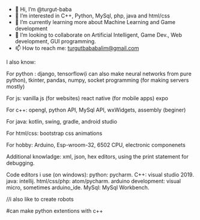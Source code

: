 - 👋 Hi, I’m @turgut-baba
- 👀 I’m interested in C++, Python, MySql, php, java and html/css
- 🌱 I’m currently learning more about Machine Learning and Game development
- 💞️ I’m looking to collaborate on Artificial Intelligent, Game Dev., Web development, GUI programming.
- 📫 How to reach me: turgutbababalim@gmail.com

I also know:

For python : 
      django,
       tensorflow(i can also make neural networks from pure python),
       tkinter,
       pandas,
       numpy,
       socket programming (for making servers mostly)
       
   For js:
       vanilla js (for websites)
       react native (for mobile apps)
       expo
       
   For c++:
      opengl,
      python API,
      MySql API,
      wxWidgets,
      assembly (beginer)
     
   For java:
      kotlin,
      swing,
      gradle,
      android studio
      
   For html/css:
      bootstrap
      css animations
      
   For hobby:
      Arduino,
      Esp-wroom-32,
      6502 CPU,
      electronic componenets
      
   Additional knowladge:
      xml,
      json,
      hex editors,
      using the print statement for debugging.
      
      
Code editors i use (on windows):
    python: pycharm. 
    C++: visual studio 2019.
    java: intellij.
    html/css/php: atom/pycharm.
    arduino development: visual micro, sometimes arduino_ide.
    MySql: MySql Workbench.

//i also like to create robots

#can make python extentions with c++
